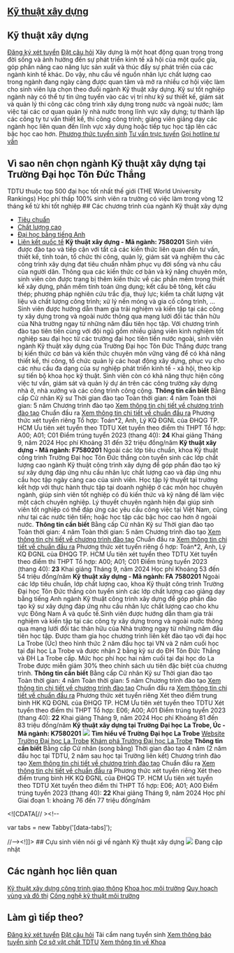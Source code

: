 
## [Kỹ thuật xây dựng](/dai-hoc/nganh-hoc/ky-thuat-xay-dung)
## Kỹ thuật xây dựng
[Đăng ký xét tuyển](https://xettuyen.tdtu.edu.vn) 
[Đặt câu hỏi](../../../../) Xây dựng là một hoạt động quan trọng trong đời sống và ảnh hưởng đến sự phát
triển kinh tế xã hội của một quốc gia, góp phần nâng cao năng lực sản xuất và
thúc đẩy sự phát triển của các ngành kinh tế khác. Do vậy, nhu cầu về nguồn nhân
lực chất lượng cao trong ngành đang ngày càng được quan tâm và mở ra nhiều cơ
hội việc làm cho sinh viên lựa chọn theo đuổi ngành Kỹ thuật xây dựng. Kỹ sư tốt nghiệp ngành này có thể tự tin ứng tuyển vào các vị trí như kỹ sư
thiết kế, giám sát và quản lý thi công các công trình xây dựng trong nước và
ngoài nước; làm việc tại các cơ quan quản lý nhà nước trong lĩnh vực xây dựng;
tự thành lập các công ty tư vấn thiết kế, thi công công trình; giảng viên giảng
dạy các ngành học liên quan đến lĩnh vực xây dựng hoặc tiếp tục học tập lên các
bậc học cao hơn.
[Phương thức tuyển sinh](../../../../dai-hoc/tuyen-sinh/phuong-thuc-2024) 
[Tư vấn trực tuyến](https://www.facebook.com/tuyensinhtdtu) 
[Gọi hotline tư vấn](../../../../hoc-tai-tdtu/ho-tro-sinh-vien) 
## Vì sao nên chọn ngành Kỹ thuật xây dựng tại Trường Đại học Tôn Đức Thắng
 TDTU thuộc top 500 đại học tốt nhất thế giới (THE World University Rankings) Học phí thấp 100% sinh viên ra trường có việc làm trong vòng 12 tháng kể từ khi tốt nghiệp ## Các chương trình của ngành Kỹ thuật xây dựng
* [Tiêu chuẩn](#tieu-chuan)
* [Chất lượng cao](#chat-luong-cao)
* [Đại học bằng tiếng Anh](#dai-hoc-bang-tieng-anh)
* [Liên kết quốc tế](#lien-ket-quoc-te)
**Kỹ thuật xây dựng - Mã ngành: 7580201** Sinh viên được đào tạo và tiếp cận với tất cả các kiến thức liên quan đến tư
vấn, thiết kế, tính toán, tổ chức thi công, quản lý, giám sát và nghiệm thu các
công trình xây dựng đạt tiêu chuẩn nhằm phục vụ đời sống và nhu cầu của người
dân. Thông qua các kiến thức cơ bản và kỹ năng chuyên môn, sinh viên còn được
trang bị thêm kiến thức về các phần mềm trong thiết kế xây dựng, phần mềm tính
toán ứng dụng; kết cấu bê tông, kết cấu thép; phương pháp nghiên cứu trắc địa,
thuỷ lực; kiểm ta chất lượng vật liệu và chất lượng công trình; xử lý nền móng
và gia cố công trình, … Sinh viên được hướng dẫn tham gia trải nghiệm và kiến tập tại các công ty xây
dựng trong và ngoài nước thông qua mạng lưới đối tác thân hữu của Nhà trường
ngay từ những năm đầu tiên học tập. Với chương trình đào tạo tiên tiến cùng với đội ngũ gồm nhiều giảng viên kinh
nghiệm tốt nghiệp sau đại học từ các trường đại học tiên tiến nước ngoài, sinh
viên ngành Kỹ thuật xây dựng của Trường Đại học Tôn Đức Thắng được trang bị kiến
thức cơ bản và kiến thức chuyên môn vững vàng để có khả năng thiết kế, thi công,
tổ chức quản lý các hoạt động xây dựng, phục vụ cho các nhu cầu đa dạng của sự
nghiệp phát triển kinh tế - xã hội, theo kịp sự tiến bộ khoa học kỹ thuật. Sinh
viên còn có khả năng thực hiện công việc tư vấn, giám sát và quản lý dự án trên
các công trường xây dựng nhà ở, nhà xưởng và các công trình công cộng.
**Thông tin cần biết** Bằng cấp Cử nhân Kỹ sư
 Thời gian đào tạo Toàn thời gian: 4 năm Toàn thời gian: 5 năm
 Chương trình đào tạo [Xem thông tin chi tiết về chương trình đào
tạo](https://cktt-cdr.tdtu.edu.vn/chuongtrinhdaotao?type=tuyensinh&hedaotao=0)
 Chuẩn đầu ra [Xem thông tin chi tiết về chuẩn đầu
ra](https://cktt-cdr.tdtu.edu.vn/chuandaura?type=tuyensinh&hedaotao=0)
 Phương thức xét tuyển riêng Tổ hợp: Toán\*2, Anh, Lý KQ ĐGNL của ĐHQG TP. HCM Ưu tiên xét tuyển theo TDTU
 Xét tuyển theo điểm thi THPT Tổ hợp: A00; A01; C01 Điểm trúng tuyển 2023 (thang 40):  **24**
 Khai giảng Tháng 9, năm 2024
 Học phí Khoảng 31 đến 32 triệu đồng/năm
**Kỹ thuật xây dựng - Mã ngành: F7580201** Ngoài các lớp tiêu chuẩn, khoa Kỹ thuật công trình Trường Đại học Tôn Đức
thắng còn tuyển sinh các lớp chất lượng cao ngành Kỹ thuật công trình xây dựng
để góp phần đào tạo kỹ sư xây dựng đáp ứng nhu cầu nhân lực chất lượng cao và
đáp ứng nhu cầu học tập ngày càng cao của sinh viên. Học tập lý thuyết tại trường kết hợp với thực hành thực tập tại doanh nghiệp ở
các môn học chuyên ngành, giúp sinh viên tốt nghiệp có đủ kiến thức và kỹ năng
để làm việc một cách chuyên nghiệp. Lý thuyết chuyên ngành hiện đại giúp sinh viên tốt nghiệp có thể đáp ứng các
yêu cầu công việc tại Việt Nam, cũng như tại các nước tiên tiến; hoặc học tập
các bậc học cao hơn ở ngoài nước.
**Thông tin cần biết** Bằng cấp Cử nhân Kỹ sư
 Thời gian đào tạo Toàn thời gian: 4 năm Toàn thời gian: 5 năm
 Chương trình đào tạo [Xem thông tin chi tiết về chương trình đào
tạo](https://cktt-cdr.tdtu.edu.vn/chuongtrinhdaotao?type=tuyensinh&hedaotao=H)
 Chuẩn đầu ra [Xem thông tin chi tiết về chuẩn đầu
ra](https://cktt-cdr.tdtu.edu.vn/chuandaura?type=tuyensinh&hedaotao=H)
 Phương thức xét tuyển riêng ổ hợp: Toán\*2, Anh, Lý KQ ĐGNL của ĐHQG TP. HCM Ưu tiên xét tuyển theo TDTU
 Xét tuyển theo điểm thi THPT Tổ hợp: A00; A01; C01 Điểm trúng tuyển 2023 (thang 40):  **23**
 Khai giảng Tháng 9, năm 2024
 Học phí Khoảng 53 đến 54 triệu đồng/năm
**Kỹ thuật xây dựng - Mã ngành: FA** 
**7580201** Ngoài các lớp tiêu chuẩn, lớp chất lượng cao, khoa Kỹ thuật công trình Trường
Đại học Tôn Đức thắng còn tuyển sinh các lớp chất lượng cao giảng dạy bằng tiếng
Anh ngành Kỹ thuật công trình xây dựng để góp phần đào tạo kỹ sư xây dựng đáp
ứng nhu cầu nhân lực chất lượng cao cho khu vực Đông Nam Á và quốc tế.Sinh viên
được hướng dẫn tham gia trải nghiệm và kiến tập tại các công ty xây dựng trong
và ngoài nước thông qua mạng lưới đối tác thân hữu của Nhà trường ngay từ những
năm đầu tiên học tập. Được tham gia học chương trình liên kết đào tạo với đại học La Trobe (Úc) theo
hình thức 2 năm đầu học tại VN và 2 năm cuối học tại đại học La Trobe và được
nhận 2 bằng kỹ sư do ĐH Tôn Đức Thắng và ĐH La Trobe cấp. Mức học phí học hai
năm cuối tại đại học do La Trobe được miễn giảm 30% theo chính sách ưu tiên đặc
biệt của chương trình.
**Thông tin cần biết** Bằng cấp Cử nhân Kỹ sư
 Thời gian đào tạo Toàn thời gian: 4 năm Toàn thời gian: 5 năm
 Chương trình đào tạo [Xem thông tin chi tiết về chương trình đào
tạo](https://cktt-cdr.tdtu.edu.vn/chuongtrinhdaotao?type=tuyensinh&hedaotao=K)
 Chuẩn đầu ra [Xem thông tin chi tiết về chuẩn đầu
ra](https://cktt-cdr.tdtu.edu.vn/chuandaura?type=tuyensinh&hedaotao=K)
 Phương thức xét tuyển riêng Xét theo điểm trung bình HK KQ ĐGNL của ĐHQG TP. HCM Ưu tiên xét tuyển theo TDTU
 Xét tuyển theo điểm thi THPT Tổ hợp: E06; A00; A01 Điểm trúng tuyển 2023 (thang 40):  **22**
 Khai giảng Tháng 9, năm 2024
 Học phí Khoảng 81 đến 83 triệu đồng/năm
**Kỹ thuật xây dựng tại Trường Đại học La Trobe, Úc - Mã ngành: K7580201** ![](/sites/admission23/files/Admission-2023/Chuong-trinh-LK/KTXD-LA-TROBE-00.png)
**Tìm hiểu về Trường Đại học La Trobe** 
[Website Trường Đại học La Trobe](https://www.latrobe.edu.au/) 
[Khám phá Trường Đại học La Trobe](https://www.youtube.com/watch?v=obIA-zegEoc) 
**Thông tin cần biết** Bằng cấp Cử nhân (song bằng)
 Thời gian đào tạo 4 năm (2 năm đầu học tại TDTU, 2 năm sau học tại Trường liên kết)
 Chương trình đào tạo [Xem thông tin chi tiết về chương trình đào
tạo](https://cktt-cdr.tdtu.edu.vn/chuongtrinhdaotao?type=tuyensinh&hedaotao=C)
 Chuẩn đầu ra [Xem thông tin chi tiết về chuẩn đầu
ra](https://cktt-cdr.tdtu.edu.vn/chuandaura?type=tuyensinh&hedaotao=C)
 Phương thức xét tuyển riêng Xét theo điểm trung bình HK KQ ĐGNL của ĐHQG TP. HCM Ưu tiên xét tuyển theo TDTU
 Xét tuyển theo điểm thi THPT Tổ hợp: E06; A01; A00 Điểm trúng tuyển 2023 (thang 40):  **22**
 Khai giảng Tháng 9, năm 2024
 Học phí Giai đoạn 1: khoảng 76 đến 77 triệu đồng/năm
 <!--//--><![CDATA[// ><!--
//--><!]]> <!--//--><![CDATA[// ><!--

var tabs = new Tabby('[data-tabs]');

//--><!]]> ## Cựu sinh viên nói gì về ngành Kỹ thuật xây dựng
![](https://admission.tdtu.edu.vn) Đang cập nhật
## Các ngành học liên quan
[Kỹ thuật xây dựng công trình giao thông](../../../../dai-hoc/nganh-hoc/ky-thuat-xay-dung-cong-trinh-giao-thong) 
[Khoa học môi trường](../../../../dai-hoc/nganh-hoc/khoa-hoc-moi-truong) 
[Quy hoạch vùng và đô thị](../../../../dai-hoc/nganh-hoc/quy-hoach-vung-va-do-thi) 
[Công nghệ kỹ thuật môi trường](../../../../dai-hoc/nganh-hoc/cong-nghe-ky-thuat-moi-truong) 
## Làm gì tiếp theo?
[Đăng ký xét tuyển](https://xettuyen.tdtu.edu.vn) 
[Đặt câu hỏi](../../../../) 
Tải cẩm nang tuyển sinh
[Xem thông báo tuyển sinh](../../../../dai-hoc/tuyen-sinh/phuong-thuc-2024) 
[Cơ sở vật chất TDTU](../../../../gioi-thieu/co-so-vat-chat) 
[Xem thông tin về Khoa](https://civil.tdtu.edu.vn/) 
